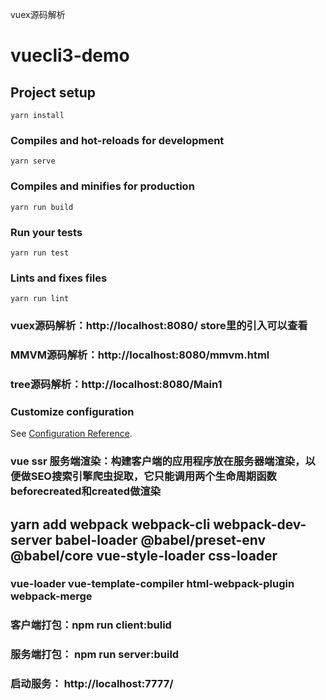 vuex源码解析

# vuecli3-demo

## Project setup
```
yarn install
```

### Compiles and hot-reloads for development
```
yarn serve
```

### Compiles and minifies for production
```
yarn run build
```

### Run your tests
```
yarn run test
```

### Lints and fixes files
```
yarn run lint
```
### vuex源码解析：http://localhost:8080/ store里的引入可以查看
### MMVM源码解析：http://localhost:8080/mmvm.html
### tree源码解析：http://localhost:8080/Main1
### Customize configuration
See [Configuration Reference](https://cli.vuejs.org/config/).

### vue ssr 服务端渲染：构建客户端的应用程序放在服务器端渲染，以便做SEO搜索引擎爬虫捉取，它只能调用两个生命周期函数 beforecreated和created做渲染
## yarn add webpack webpack-cli webpack-dev-server babel-loader @babel/preset-env @babel/core vue-style-loader css-loader
###  vue-loader vue-template-compiler html-webpack-plugin webpack-merge
###  客户端打包：npm run client:bulid
###  服务端打包： npm run server:build
###  启动服务： http://localhost:7777/
